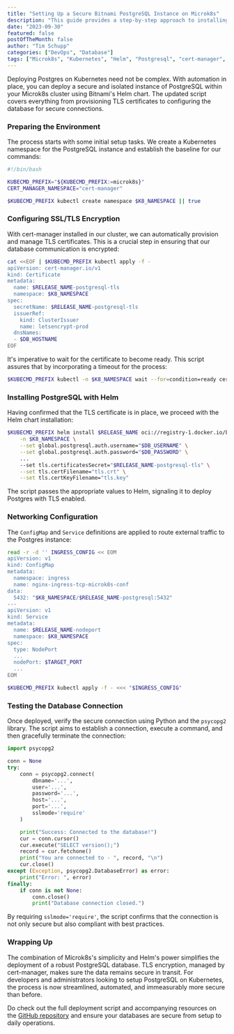 ```yaml
---
title: "Setting Up a Secure Bitnami PostgreSQL Instance on Microk8s"
description: "This guide provides a step-by-step approach to installing a PostgreSQL database using Bitnami's Helm chart on a Microk8s cluster, including TLS configuration for enhanced security."
date: "2023-09-30"
featured: false
postOfTheMonth: false
author: "Tim Schupp"
categories: ["DevOps", "Database"]
tags: ["Microk8s", "Kubernetes", "Helm", "Postgresql", "cert-manager", "TLS", "Python", "SSL"]
---
```


Deploying Postgres on Kubernetes need not be complex. With automation in place, you can deploy a secure and isolated instance of PostgreSQL within your Microk8s cluster using Bitnami's Helm chart. The updated script covers everything from provisioning TLS certificates to configuring the database for secure connections.

### Preparing the Environment

The process starts with some initial setup tasks. We create a Kubernetes namespace for the PostgreSQL instance and establish the baseline for our commands:

```bash
#!/bin/bash

KUBECMD_PREFIX="${KUBECMD_PREFIX:=microk8s}"
CERT_MANAGER_NAMESPACE="cert-manager"

$KUBECMD_PREFIX kubectl create namespace $K8_NAMESPACE || true
```

### Configuring SSL/TLS Encryption

With cert-manager installed in our cluster, we can automatically provision and manage TLS certificates. This is a crucial step in ensuring that our database communication is encrypted:

```bash
cat <<EOF | $KUBECMD_PREFIX kubectl apply -f -
apiVersion: cert-manager.io/v1
kind: Certificate
metadata:
  name: $RELEASE_NAME-postgresql-tls
  namespace: $K8_NAMESPACE
spec:
  secretName: $RELEASE_NAME-postgresql-tls
  issuerRef:
    kind: ClusterIssuer
    name: letsencrypt-prod
  dnsNames:
  - $DB_HOSTNAME
EOF
```

It's imperative to wait for the certificate to become ready. This script assures that by incorporating a timeout for the process:

```bash
$KUBECMD_PREFIX kubectl -n $K8_NAMESPACE wait --for=condition=ready certificate $RELEASE_NAME-postgresql-tls --timeout=300s
```

### Installing PostgreSQL with Helm

Having confirmed that the TLS certificate is in place, we proceed with the Helm chart installation:

```bash
$KUBECMD_PREFIX helm install $RELEASE_NAME oci://registry-1.docker.io/bitnamicharts/postgresql \
    -n $K8_NAMESPACE \
    --set global.postgresql.auth.username="$DB_USERNAME" \
    --set global.postgresql.auth.password="$DB_PASSWORD" \
    ...
    --set tls.certificatesSecret="$RELEASE_NAME-postgresql-tls" \
    --set tls.certFilename="tls.crt" \
    --set tls.certKeyFilename="tls.key"
```

The script passes the appropriate values to Helm, signaling it to deploy Postgres with TLS enabled.

### Networking Configuration

The `ConfigMap` and `Service` definitions are applied to route external traffic to the Postgres instance:

```bash
read -r -d '' INGRESS_CONFIG << EOM
apiVersion: v1
kind: ConfigMap
metadata:
  namespace: ingress
  name: nginx-ingress-tcp-microk8s-conf
data:
  5432: "$K8_NAMESPACE/$RELEASE_NAME-postgresql:5432"
---
apiVersion: v1
kind: Service
metadata:
  name: $RELEASE_NAME-nodeport
  namespace: $K8_NAMESPACE
spec:
  type: NodePort
  ...
  nodePort: $TARGET_PORT
  ...
EOM

$KUBECMD_PREFIX kubectl apply -f - <<< "$INGRESS_CONFIG"
```

### Testing the Database Connection

Once deployed, verify the secure connection using Python and the `psycopg2` library. The script aims to establish a connection, execute a command, and then gracefully terminate the connection:

```python
import psycopg2

conn = None
try:
    conn = psycopg2.connect(
        dbname='...',
        user='...',
        password='...',
        host='...',
        port='...',
        sslmode='require'
    )

    print("Success: Connected to the database!")
    cur = conn.cursor()
    cur.execute("SELECT version();")
    record = cur.fetchone()
    print("You are connected to - ", record, "\n")
    cur.close()
except (Exception, psycopg2.DatabaseError) as error:
    print("Error: ", error)
finally:
    if conn is not None:
        conn.close()
        print("Database connection closed.")
```

By requiring `sslmode='require'`, the script confirms that the connection is not only secure but also compliant with best practices.

### Wrapping Up

The combination of Microk8s's simplicity and Helm's power simplifies the deployment of a robust PostgreSQL database. TLS encryption, managed by cert-manager, makes sure the data remains secure in transit. For developers and administrators looking to setup PostgreSQL on Kubernetes, the process is now streamlined, automated, and immeasurably more secure than before.

Do check out the full deployment script and accompanying resources on the [GitHub repository](https://github.com/tbscode/tims-blog-posts/blob/main/assets/postgress_create_dynamic_k8s.sh) and ensure your databases are secure from setup to daily operations.